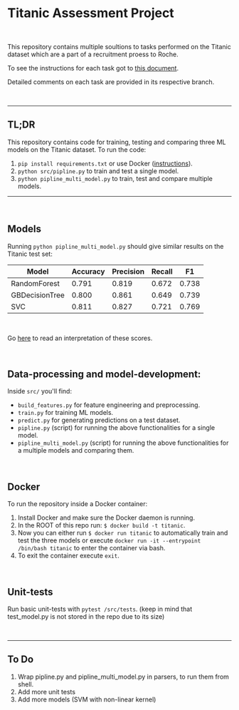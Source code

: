 # Titanic Assessment Project

<br/>

This repository contains multiple soultions to tasks performed on the Titanic dataset which are a part of a recruitment proess to Roche.

To see the instructions for each task got to [this document](docs/TASKS.md).

Detailed comments on each task are provided in its respective branch.

<br/>

----------------
## TL;DR
This repository contains code for training, testing and comparing three ML models on the Titanic dataset. 
To run the code:
1. `pip install requirements.txt` or use Docker ([instructions](#Docker)).
2. `python src/pipline.py` to train and test a single model.
3. `python pipline_multi_model.py` to train, test and compare multiple models.
----------------

<br/>

## Models
Running `python pipline_multi_model.py` should give similar results on the Titanic test set:

| Model          | Accuracy | Precision | Recall |   F1  |
|----------------|----------|-----------|--------|-------|
| RandomForest   | 0.791    | 0.819     | 0.672  | 0.738 |
| GBDecisionTree | 0.800    | 0.861     | 0.649  | 0.739 |
| SVC            | 0.811    | 0.827     | 0.721  | 0.769 |

<br/>

Go [here](/docs/MODELS.md) to read an interpretation of these scores.

<br/>

## Data-processing and model-development:
Inside `src/` you'll find:

* `build_features.py` for feature engineering and preprocessing.
* `train.py` for training ML models.
* `predict.py` for generating predictions on a test dataset.
* `pipline.py` (script) for running the above functionalities for a single model.
* `pipline_multi_model.py` (script) for running the above functionalities for a multiple models and comparing them.

<br/>

## Docker
To run the repository inside a Docker container:

1. Install Docker and make sure the Docker daemon is running.
2. In the ROOT of this repo run: `$ docker build -t titanic`.
3. Now you can either run `$ docker run titanic` to automatically train and test the three models or execute `docker run -it --entrypoint /bin/bash titanic` to enter the container via bash.
4. To exit the container execute `exit`.

<br/>

## Unit-tests
Run basic unit-tests with `pytest /src/tests`. (keep in mind that test_model.py is not stored in the repo due to its size)

<br/>

----------------

## To Do
1. Wrap pipline.py and pipline_multi_model.py in parsers, to run them from shell.
2. Add more unit tests
3. Add more models (SVM with non-linear kernel)
